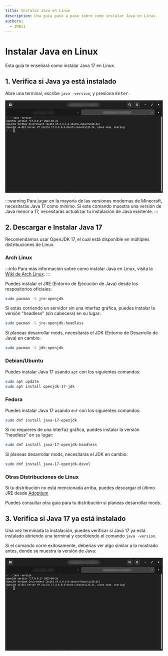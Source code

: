 ```yaml
---
title: Instalar Java en Linux
description: Una guía paso a paso sobre como instalar Java en Linux.
authors:
  - IMB11
---
```


# Instalar Java en Linux

Esta guía te enseñará como instalar Java 17 en Linux.

## 1. Verifica si Java ya está instalado

Abre una terminal, escribe `java -version`, y presiona <kbd>Enter</kbd>.

![Terminal con el comando "java -version" escrito](/assets/players/installing-java/linux-java-version.png)

:::warning
Para jugar en la mayoría de las versiones modernas de Minecraft, necesitarás Java 17 como mínimo. Si este comando muestra una versión de Java menor a 17, necesitarás actualizar tu instalación de Java existente.
:::

## 2. Descargar e Instalar Java 17

Recomendamos usar OpenJDK 17, el cual está disponible en múltiples distribuciones de Linux.

### Arch Linux

:::info
Para más información sobre como instalar Java en Linux, visita la [Wiki de Arch Linux](https://wiki.archlinux.org/title/Java).
:::

Puedes instalar el JRE (Entorno de Ejecución de Java) desde los respositorios oficiales:

```sh
sudo pacman -S jre-openjdk
```

Si estás corriendo un servidor sin una interfaz gráfica, puedes instalar la versión "headless" (sin cabecera) en su lugar:

```sh
sudo pacman -S jre-openjdk-headless
```

Si planeas desarrollar mods, necesitarás el JDK (Entorno de Desarrollo de Java) en cambio:

```sh
sudo pacman -S jdk-openjdk
```

### Debian/Ubuntu

Puedes instalar Java 17 usando `apt` con los siguientes comandos:

```sh
sudo apt update
sudo apt install openjdk-17-jdk
```

### Fedora

Puedes instalar Java 17 usando `dnf` con los siguientes comandos:

```sh
sudo dnf install java-17-openjdk
```

Si no requieres de una interfaz gráfica, puedes instalar la versión "headless" en su lugar:

```sh
sudo dnf install java-17-openjdk-headless
```

Si planeas desarrollar mods, necesitarás el JDK en cambio:

```sh
sudo dnf install java-17-openjdk-devel
```

### Otras Distribuciones de Linux

Si tu distribución no está mencionada arriba, puedes descargar el último JRE desde [Adoptium](https://adoptium.net/temurin/)

Puedes consultar otra guía para tu distribución si planeas desarrollar mods.

## 3. Verifica si Java 17 ya está instalado

Una vez terminada la instalación, puedes verificar si Java 17 ya está instalado abriendo una terminal y escribiendo el comando `java -version`.

Si el comando corre exitosamente, deberías ver algo similar a lo mostrado antes, donde se muestra la versión de Java:

![Terminal con el comando "java -version" escrito](/assets/players/installing-java/linux-java-version.png)
